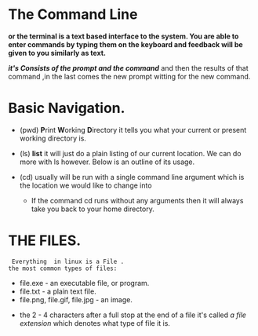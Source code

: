 # The Command Line
**or the terminal is a text based interface to the system. You are able to enter commands by typing them on the keyboard and feedback will be given to you similarly as text.**

***it's Consists of the prompt and the command***
and then the results of that command ,in  the last comes the new prompt witting for the new command.




# Basic Navigation.

- (pwd)  **P**rint **W**orking **D**irectory it tells you what your current or present working directory is.

- (ls) **list** it will just do a plain listing of our current location. We can do more with ls however. Below is an outline of its usage.

- (cd) usually will be run with a single command line argument which is the location we would like to change into
   - If  the command cd  runs without any arguments then it will always take you back to your home directory.

# THE FILES.

     Everything  in linux is a File .
    the most common types of files:

- file.exe - an executable file, or program.
- file.txt - a plain text file.
- file.png, file.gif, file.jpg - an image.

*  the 2 - 4 characters after a full stop at the end of a file it's called _a file extension_ which denotes what type of file it is.
